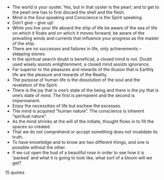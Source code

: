  - The world is your oyster. Yes, but in that oyster is the pearl; and to get to the pearl one has to first discard the shell and the flesh.
 - Mind is the Soul speaking and Conscience is the Spirit speaking.
 - Don’t give – give up!
 - While you live your life aboard the ship of life be aware of the sea of life on which it floats and on which it moves forward; be aware of the prevailing winds and currents that influence your progress as the master of the ship.
 - There are no successes and failures in life, only achievements – stepping stones.
 - In the spiritual search doubt is beneficial, a closed mind is not. Doubt used wisely assists enlightenment; a closed mind assists ignorance.
 - Far superior to the pleasures and rewards of the illusion that is Earthly life are the pleasure and rewards of the Reality.
 - The purpose of human life is the dissolution of the soul and the revelation of the Spirit.
 - There is the joy that is one’s state of the being and there is the joy that is one’s state of mind. The first is permanent and the second is impermanent.
 - Enjoy the necessities of life but eschew the excesses.
 - The mind is acquired “human nature”. The conscience is inherent “spiritual nature”.
 - As the mind shrinks at the will of the initiate, thought flows in to fill the spaces so created.
 - That we do not comprehend or accept something does not invalidate its truth.
 - To have knowledge and to know are two different things, and one is possible without the other.
 - If we cut open the bud of a beautiful rose in order to see how it is ‘packed’ and what it is going to look like, what sort of a bloom will we get?

15 quotes